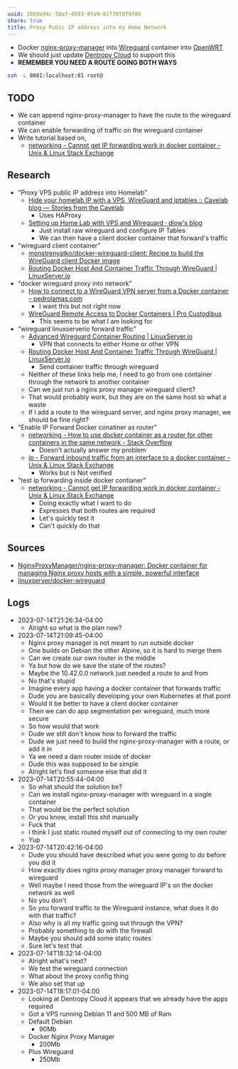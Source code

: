 ```yaml
---
uuid: 1059a94c-58af-4593-9fa9-82770fdf9f80
share: true
title: Proxy Pubic IP address into my Home Network
---
```

* Docker [nginx-proxy-manager](/5c347a60-b0fd-4797-993a-c0a6f0943dc9) into [Wireguard](/b04649d5-c9c1-4d05-bf04-15db21b3d393) container into [OpenWRT](/aaa6f541-e5eb-4f8c-997b-2d185fcccf06)
* We should just update [Dentropy Cloud](/4b98c736-45b5-4151-80b5-7ab0c746f1ea) to support this
* **REMEMBER YOU NEED A ROUTE GOING BOTH WAYS**

``` bash
ssh -L 8081:localhost:81 root@
```

## TODO

* We can append nginx-proxy-manager to have the route to the wireguard container
* We can enable forwarding of traffic on the wireguard container
* Write tutorial based on, 
	* [networking - Cannot get IP forwarding work in docker container - Unix & Linux Stack Exchange](https://unix.stackexchange.com/questions/743772/cannot-get-ip-forwarding-work-in-docker-container)

## Research

* "Proxy VPS public IP address into Homelab"
	* [Hide your homelab IP with a VPS, WireGuard and iptables :: Cavelab blog — Stories from the Cavelab](https://blog.cavelab.dev/2021/03/vps-wireguard-iptables/)
		* Uses HAProxy
	* [Setting up Home Lab with VPS and Wireguard · dlow's blog](https://blog.dlow.me/everything/setting-up-homelab-with-vps-and-wireguard/)
		* Just install raw wireguard and configure IP Tables
		* We can then have a client docker container that forward's traffic
* "wireguard client container"
	* [monstrenyatko/docker-wireguard-client: Recipe to build the WireGuard client Docker image](https://github.com/monstrenyatko/docker-wireguard-client)
	* [Routing Docker Host And Container Traffic Through WireGuard | LinuxServer.io](https://www.linuxserver.io/blog/routing-docker-host-and-container-traffic-through-wireguard)
* "docker wireguard proxy into network"
	* [How to connect to a WireGuard VPN server from a Docker container – pedrolamas.com](https://www.pedrolamas.com/2020/11/20/how-to-connect-to-a-wireguard-vpn-server-from-a-docker-container/)
		* I want this but not right now
	* [WireGuard Remote Access to Docker Containers | Pro Custodibus](https://www.procustodibus.com/blog/2022/02/wireguard-remote-access-to-docker-containers/)
		* This seems to be what I am looking for
* "wireguard linuxserverio forward traffic"
	* [Advanced Wireguard Container Routing | LinuxServer.io](https://www.linuxserver.io/blog/advanced-wireguard-container-routing)
		* VPN that connects to either Home or other VPN
	* [Routing Docker Host And Container Traffic Through WireGuard | LinuxServer.io](https://www.linuxserver.io/blog/routing-docker-host-and-container-traffic-through-wireguard)
		* Send container traffic through wireguard
	* Neither of these links help me, I need to go from one container through the network to another container
	* Can we just run a nginx proxy manager wireguard client?
	* That would probably work, but they are on the same host so what a waste
	* If I add a route to the wireguard server, and nginx proxy manager, we should be fine right?
* "Enable IP Forward Docker conatiner as router"
	* [networking - How to use docker container as a router for other containers in the same network - Stack Overflow](https://stackoverflow.com/questions/63999847/how-to-use-docker-container-as-a-router-for-other-containers-in-the-same-network)
		* Doesn't actually answer my problem
	* [ip - Forward inbound traffic from an interface to a docker container - Unix & Linux Stack Exchange](https://unix.stackexchange.com/questions/663965/forward-inbound-traffic-from-an-interface-to-a-docker-container)
		* Works but is Not verified
* "test ip forwarding inside docker contianer"
	* [networking - Cannot get IP forwarding work in docker container - Unix & Linux Stack Exchange](https://unix.stackexchange.com/questions/743772/cannot-get-ip-forwarding-work-in-docker-container)
		* Doing exactly what I want to do
		* Expresses that both routes are required
		* Let's quickly test it
		* Can't quickly do that


## Sources
* [NginxProxyManager/nginx-proxy-manager: Docker container for managing Nginx proxy hosts with a simple, powerful interface](https://github.com/NginxProxyManager/nginx-proxy-manager)
* [linuxserver/docker-wireguard](https://github.com/linuxserver/docker-wireguard)


## Logs

* 2023-07-14T21:26:34-04:00
	* Alright so what is the plan now?
* 2023-07-14T21:09:45-04:00
	* Nginx proxy manager is not meant to run outside docker
	* One builds on Debian the other Alpine, so it is hard to merge them
	* Can we create our own router in the middle
	* Ya but how do we save the state of the routes?
	* Maybe the 10.42.0.0 network just needed a route to and from
	* No that's stupid
	* Imagine every app having a docker container that forwards traffic
	* Dude you are basically developing your own Kubernetes at that point
	* Would it be better to have a client docker container
	* Then we can do app segmentation per wireguard, much more secure
	* So how would that work
	* Dude we still don't know how to forward the traffic
	* Dude we just need to build the nginx-proxy-manager with a route, or add it in
	* Ya we need a dam router inside of docker
	* Dude this was supposed to be simple
	* Alright let's find someone else that did it
* 2023-07-14T20:55:44-04:00
	* So what should the solution be?
	* Can we install nginx-proxy-manager with wireguard in a single container
	* That would be the perfect solution
	* Or you know, install this shit manually
	* Fuck that
	* I think I just static routed myself out of connecting to my own router
	* Yup
* 2023-07-14T20:42:16-04:00
	* Dude you should have described what you were going to do before you did it
	* How exactly does nginx proxy manager proxy manager forward to wireguard
	* Well maybe I need those from the wireguard IP's on the docker network as well
	* No you don't
	* So you forward traffic to the Wireguard instance, what does it do with that traffic?
	* Also why is all my traffic going out through the VPN?
	* Probably something to do with the firewall
	* Maybe you should add some static routes
	* Sure let's test that
* 2023-07-14T18:32:14-04:00
	* Alright what's next?
	* We test the wireguard connection
	* What about the proxy config thing
	* We also set that up
* 2023-07-14T18:17:01-04:00
	* Looking at Dentropy Cloud it appears that we already have the apps required
	* Got a VPS running Debian 11 and 500 MB of Ram
	* Default Debian
		* 90Mb
	* Docker Nginx Proxy Manager
		* 200Mb
	* Plus Wireguard
		* 250Mb